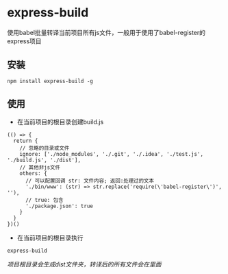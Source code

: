 # express-build
使用babel批量转译当前项目所有js文件，一般用于使用了babel-register的express项目
## 安装
```
npm install express-build -g
```
## 使用
* 在当前项目的根目录创建build.js
```
(() => {
  return {
    // 忽略的目录或文件
    ignore: ['./node_modules', './.git', './.idea', './test.js', './build.js', './dist'],
    // 其他非js文件
    others: {
      // 可以配置回调 str: 文件内容; 返回:处理过的文本
      './bin/www': (str) => str.replace('require(\'babel-register\')', ''),
      // true: 包含
      './package.json': true
    }
  }
})()
```
* 在当前项目的根目录执行
```
express-build
```
*项目根目录会生成dist文件夹，转译后的所有文件会在里面*

